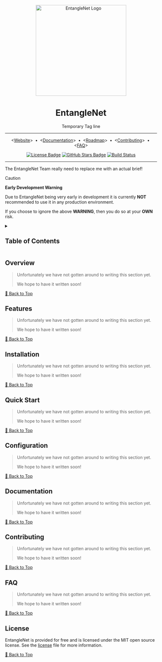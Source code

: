 <!-- markdownlint-disable MD041 -->
<div align="center">
    <!-- TODO: Replace with correct logo -->
    <!-- Project/Repository Logo -->
    <img alt="EntangleNet Logo"
        src="https://placehold.co/300x150/9A7FDF/FFFFFF?text=EntangleNet+Logo"
        width=300
    />
    <!-- Name & Tag line -->
    <div id="toc">
        <ul style="list-style: none; padding: 0;">
            <summary>
                    <h1>EntangleNet</h1>
                    <p>Temporary Tag line</p>
            </summary>
        </ul>
    </div>
    <!-- Header Break -->
    <hr/>
    <!-- Quick links -->
    <p align="center">
        &lt;<a href="https://github.com/EntangleNet/entanglenet">Website</a>&gt;
        <span>&nbsp;&#8226;&nbsp;</span>
        &lt;<a href="./docs/pages/index.md">Documentation</a>&gt;
        <span>&nbsp;&#8226;&nbsp;</span>
        &lt;<a href="./docs/pages/roadmap.md">Roadmap</a>&gt;
        <span>&nbsp;&#8226;&nbsp;</span>
        &lt;<a href="./CONTRIBUTING.md">Contributing</a>&gt;
        <span>&nbsp;&#8226;&nbsp;</span>
        &lt;<a href="./docs/pages/faq.md">FAQ</a>&gt;
    </p>
    <!-- TODO: Badges
        - [x] TODO: License
        - [ ] TODO: Release
        - [ ] TODO: Docs**
        - [ ] TODO: Commit Activity*
        - [ ] TODO: Stars
        - [ ] TODO: Downloads*
        - [ ] TODO: Build Pipeline
        - [ ] TODO: Test Pipeline
        - [ ] TODO: Chat/Discord*
    -->
    <!-- Badges -->
    <p>
        <!-- License Badge -->
        <a
            href="https://github.com/EntangleNet/entanglenet/blob/main/LICENSE"
        ><img
            alt="License Badge"
            src="https://flat.badgen.net/github/license/EntangleNet/entanglenet"
        ></a>
        <!-- TODO: Set the correct link -->
        <!-- GitHub Stars Badge -->
        <a
            href=""
        ><img
            alt="GitHub Stars Badge"
            src="https://flat.badgen.net/github/stars/EntangleNet/entanglenet"
        /></a>
        <!-- TODO: Set the correct link -->
        <!-- TODO: Set the correct badge from flat.badgen.net -->
        <!-- Build Status -->
        <a
            href="https://github.com/EntangleNet/entanglenet/actions"
        ><img
            alt="Build Status"
            src="https://img.shields.io/github/actions/workflow/status/EntangleNet/entanglenet/ci.yml?label=CI"
        ></a>
    </p>
    <hr/>
</div>

The EntangleNet Team really need to replace me with an actual brief!

> [!CAUTION]
> **Early Development Warning**
>
> Due to EntangleNet being very early in development it is currently **NOT** recommended to use it
> in any production
> environment.
>
> If you choose to ignore the above **WARNING**, then you do so at your **OWN** risk.
>

<details><summary><h2>Table of Contents</h2></summary>

<!-- toc-start -->

- [Overview](#overview)
- [Features](#features)
- [Installation](#installation)
- [Quick Start](#quick-start)
- [Configuration](#configuration)
- [Documentation](#documentation)
- [Contributing](#contributing)
- [FAQ](#faq)
- [License](#license)

<!-- toc-end -->

</details>

<!-- =========================================================================================== -->

<!-- TODO: Add Overview -->
## Overview

> Unfortunately we have not gotten around to writing this section yet.
>
> We hope to have it written soon!

[🔼 Back to Top][back-to-top]

<!-- =========================================================================================== -->

<!-- TODO: Add Features -->
## Features

> Unfortunately we have not gotten around to writing this section yet.
>
> We hope to have it written soon!

[🔼 Back to Top][back-to-top]

<!-- =========================================================================================== -->

<!-- TODO: Add Installation -->
## Installation

> Unfortunately we have not gotten around to writing this section yet.
>
> We hope to have it written soon!

[🔼 Back to Top][back-to-top]
<!-- =========================================================================================== -->

<!-- TODO: Add Getting Started -->
## Quick Start

> Unfortunately we have not gotten around to writing this section yet.
>
> We hope to have it written soon!

[🔼 Back to Top][back-to-top]

<!-- =========================================================================================== -->

<!-- TODO: Add Configuration -->
## Configuration

> Unfortunately we have not gotten around to writing this section yet.
>
> We hope to have it written soon!

[🔼 Back to Top][back-to-top]

<!-- =========================================================================================== -->

<!-- TODO: Add Documentation -->
## Documentation

> Unfortunately we have not gotten around to writing this section yet.
>
> We hope to have it written soon!

[🔼 Back to Top][back-to-top]

<!-- =========================================================================================== -->

<!-- TODO: Add Contributing -->
## Contributing

> Unfortunately we have not gotten around to writing this section yet.
>
> We hope to have it written soon!

[🔼 Back to Top][back-to-top]

<!-- =========================================================================================== -->

<!-- TODO: Add FAQ -->
## FAQ

> Unfortunately we have not gotten around to writing this section yet.
>
> We hope to have it written soon!

[🔼 Back to Top][back-to-top]

<!-- =========================================================================================== -->

## License

EntangleNet is provided for free and is licensed under the MIT open source license.
See the [license][LICENSE] file for more information.

[🔼 Back to Top][back-to-top]

<!-- =========================================================================================== -->

[back-to-top]: https://github.com/EntangleNet/entanglenet#entanglenet
[license]: https://github.com/EntangleNet/entanglenet/blob/main/LICENSE

<!-- =========================================================================================== -->

